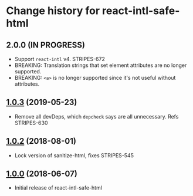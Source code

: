 # Change history for react-intl-safe-html

## 2.0.0 (IN PROGRESS)
* Support `react-intl` v4. STRIPES-672
* BREAKING: Translation strings that set element attributes are no longer supported.
* BREAKING: `<a>` is no longer supported since it's not useful without attributes.

## [1.0.3](https://github.com/folio-org/react-intl-safe-html/tree/v1.0.3) (2019-05-23)
* Remove all devDeps, which `depcheck` says are all unnecessary. Refs STRIPES-630

## [1.0.2](https://github.com/folio-org/react-intl-safe-html/tree/v1.0.2) (2018-08-01)
* Lock version of sanitize-html, fixes STRIPES-545

## [1.0.0](https://github.com/folio-org/react-intl-safe-html/tree/v1.0.0) (2018-06-07)

* Initial release of react-intl-safe-html
